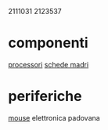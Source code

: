 2111031
2123537
# componenti
[processori](processori.md)
[schede madri](schede_madri.md)
# periferiche
[mouse](periferiche/muouse.md)
elettronica padovana
